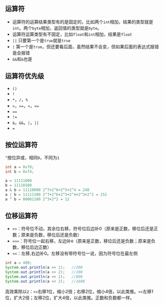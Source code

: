 ## 运算符

* 运算符的运算结果类型有的是固定的，比如两个`int`相加，结果的类型就是`int`。两个`byte`相加，返回值的类型就是`byte`。
* 运算符运算类型有不固定，比如`float`和`int`相加，结果是`float`
* `||` 只要第一个是`true`就是`true`
* `|` 第一个是`true`，但还要看后面，虽然结果不会变，但如果后面的表达式报错是会报错
* `&&`和`&`也是

## 运算符优先级

* `()`
* `!`
* `*`，`/`，`%`
* `>`，`>=`，`<`，`<=`
* `==`
* `!=`
* `&`，`&&`，`|`，`||`
* `=`

## 按位运算符

`^`按位异或，相同`0`，不同为`1`

```java
int a = 0xf8;
int b = 0xf4;

a = 11111000
b = 11110100
a & b = 11110000 2^7+2^6+2^5+2^4 = 240
a | b = 11111100 2^7+2^6+2^5+2^4+2^3+2^2 = 252
a ^ b = 00001100 2^3+2^2 = 12
```

## 位移运算符

* `>>`：符号位不动，其余位右移，符号位后边补0（原来是正数，移位后还是正数；原来是负数，移位后还是负数）
* `>>>`：符号位一起右移，左边补`0`（原来是正数，移位后还是负数；原来是负数，移位后边正数）
* `<<`：左移,右边补0。左移没有带符号位一说，因为符号位在最左侧

```java
int a = 400;
System.out.println(a >> 1);   //200
System.out.println(a >> 2);   //100
System.out.println(a << 1);   //800
System.out.println(a << 2);   //1600
```
高效乘除以`2`：`>>`右移1位，缩小2倍；右移2位，缩小4倍，以此类推。`<<`左移1位，扩大2倍；左移2位，扩大4倍，以此类推。正数和负数都一样。


